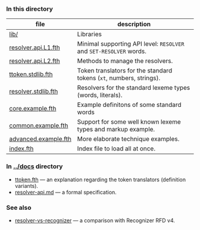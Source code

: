 ### In this directory

file | description
--- | ---
[lib/](../../../tree/master/lexeme-translator/lib)  | Libraries
[resolver.api.L1.fth](resolver.api.L1.fth)          | Minimal supporting API level: `RESOLVER` and `SET-RESOLVER` words.
[resolver.api.L2.fth](resolver.api.L2.fth)          | Methods to manage the resolvers.
[ttoken.stdlib.fth](ttoken.stdlib.fth)              | Token translators for the standard tokens (`xt`, numbers, strings).
[resolver.stdlib.fth](resolver.stdlib.fth)          | Resolvers for the standard lexeme types (words, literals).
[core.example.fth](core.example.fth)                | Example definitons of some standard words
[common.example.fth](common.example.fth)            | Support for some well known lexeme types and markup example.
[advanced.example.fth](advanced.example.fth)        | More elaborate technique examples.
[index.fth](index.fth)                              | Index file to load all at once.


### In [../docs](../../../tree/master/docs) directory

 - [ttoken.fth](../docs/ttoken.fth) — an explanation regarding the token translators (definition variants).
 - [resolver-api.md](../docs/resolver-api.md) — a formal specification.


### See also

 - [resolver-vs-recognizer](https://ruv.github.io/forth-design-exp/resolver-vs-recognizer.xml) — a comparison with Recognizer RFD v4.
